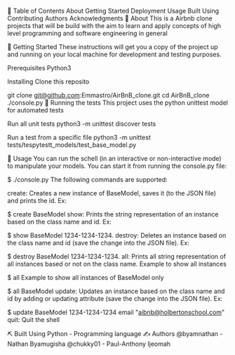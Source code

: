 📝 Table of Contents
About
Getting Started
Deployment
Usage
Built Using
Contributing
Authors
Acknowledgments
🧐 About
This is a Airbnb clone projects that will be build with the aim to learn and apply concepts of high level programming and software engineering in general

🏁 Getting Started
These instructions will get you a copy of the project up and running on your local machine for development and testing purposes.

Prerequisites
Python3

Installing
Clone this reposito

git clone git@github.com:Emmastro/AirBnB_clone.git
cd AirBnB_clone
./console.py
🔧 Running the tests
This project uses the python unittest model for automated tests

Run all unit tests
python3 -m unittest discover tests

Run a test from a specific file
python3 -m unittest tests/tespytestt_models/test_base_model.py

🎈 Usage
You can run the schell (in an interactive or non-interactive mode) to manipulate your models. You can start it from running the console.py file:

$ ./console.py
The following commands are supported:

create:
Creates a new instance of BaseModel, saves it (to the JSON file) and prints the id. Ex:

$ create BaseModel
show:
Prints the string representation of an instance based on the class name and id. Ex:

$ show BaseModel 1234-1234-1234.
destroy:
Deletes an instance based on the class name and id (save the change into the JSON file). Ex:

$ destroy BaseModel 1234-1234-1234.
all:
Prints all string representation of all instances based or not on the class name. Example to show all instances

$ all
Example to show all instances of BaseModel only

$ all BaseModel
update:
Updates an instance based on the class name and id by adding or updating attribute (save the change into the JSON file). Ex:

$ update BaseModel 1234-1234-1234 email "aibnb@holbertonschool.com"
quit:
Quit the shell

⛏️ Built Using
Python - Programming language
✍️ Authors
@byamnathan - Nathan Byamugisha
@chukky01 -  Paul-Anthony Ijeomah
